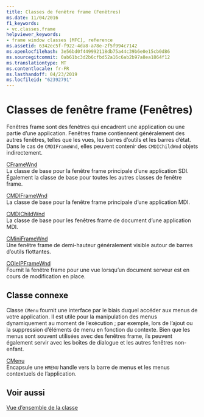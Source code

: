```yaml
---
title: Classes de fenêtre frame (Fenêtres)
ms.date: 11/04/2016
f1_keywords:
- vc.classes.frame
helpviewer_keywords:
- frame window classes [MFC], reference
ms.assetid: 6342ec5f-f922-4da8-a78e-2f5f994c7142
ms.openlocfilehash: 3e56bd0f449992118db75a44c39b6e0e15cb0d86
ms.sourcegitcommit: 0ab61bc3d2b6cfbd52a16c6ab2b97a8ea1864f12
ms.translationtype: MT
ms.contentlocale: fr-FR
ms.lasthandoff: 04/23/2019
ms.locfileid: "62392791"
---
```

# <a name="frame-window-classes-windows"></a>Classes de fenêtre frame (Fenêtres)

Fenêtres frame sont des fenêtres qui encadrent une application ou une partie d’une application. Fenêtres frame contiennent généralement des autres fenêtres, telles que les vues, les barres d’outils et les barres d’état. Dans le cas de `CMDIFrameWnd`, elles peuvent contenir des `CMDIChildWnd` objets indirectement.

[CFrameWnd](../mfc/reference/cframewnd-class.md)<br/>
La classe de base pour la fenêtre frame principale d’une application SDI. Également la classe de base pour toutes les autres classes de fenêtre frame.

[CMDIFrameWnd](../mfc/reference/cmdiframewnd-class.md)<br/>
La classe de base pour la fenêtre frame principale d’une application MDI.

[CMDIChildWnd](../mfc/reference/cmdichildwnd-class.md)<br/>
La classe de base pour les fenêtres frame de document d’une application MDI.

[CMiniFrameWnd](../mfc/reference/cminiframewnd-class.md)<br/>
Une fenêtre frame de demi-hauteur généralement visible autour de barres d’outils flottantes.

[COleIPFrameWnd](../mfc/reference/coleipframewnd-class.md)<br/>
Fournit la fenêtre frame pour une vue lorsqu’un document serveur est en cours de modification en place.

## <a name="related-class"></a>Classe connexe

Classe `CMenu` fournit une interface par le biais duquel accéder aux menus de votre application. Il est utile pour la manipulation des menus dynamiquement au moment de l’exécution ; par exemple, lors de l’ajout ou la suppression d’éléments de menu en fonction du contexte. Bien que les menus sont souvent utilisées avec des fenêtres frame, ils peuvent également servir avec les boîtes de dialogue et les autres fenêtres non-enfant.

[CMenu](../mfc/reference/cmenu-class.md)<br/>
Encapsule une `HMENU` handle vers la barre de menus et les menus contextuels de l’application.

## <a name="see-also"></a>Voir aussi

[Vue d’ensemble de la classe](../mfc/class-library-overview.md)
